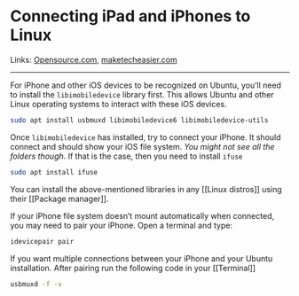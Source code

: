 # Connecting iPad and iPhones to Linux
Links: [Opensource.com](https://opensource.com/article/21/8/libimobiledevice-iphone-linux), [maketecheasier.com](https://www.maketecheasier.com/easily-mount-your-iphone-as-an-external-drive-in-ubuntu/)

---

For iPhone and other iOS devices to be recognized on Ubuntu, you’ll need to install the `libimobiledevice` library first. This allows Ubuntu and other Linux operating systems to interact with these iOS devices.

```bash
sudo apt install usbmuxd libimobiledevice6 libimobiledevice-utils

```
Once `libimobiledevice` has installed, try to connect your iPhone. It should connect and should show your iOS file system. *You might not see all the folders though*. If that is the case, then you need to install `ifuse` 

```bash
sudo apt install ifuse
```

You can install the above-mentioned libraries in any [[Linux distros]] using their [[Package manager]]. 

If your iPhone file system doesn’t mount automatically when connected, you may need to pair your iPhone. Open a terminal and type:

```bash
idevicepair pair
```

If you want multiple connections between your iPhone and your Ubuntu installation. After pairing run the following code in your [[Terminal]]

```bash
usbmuxd -f -v
```

